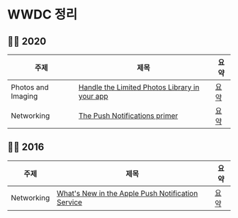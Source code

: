 # WWDC 정리

## 👩‍💻 2020

| 주제               | 제목                                              | 요약     |
| ------------------ | ------------------------------------------------- | -------- |
| Photos and Imaging | [Handle the Limited Photos Library in your app](https://developer.apple.com/videos/play/wwdc2020/10641/) | [요약](https://github.com/Jae-eun/TIL/blob/master/WWDC/2020/Handle%20the%20Limited%20Photos%20Library%20in%20your%20app.md) |
| Networking | [The Push Notifications primer](https://developer.apple.com/videos/play/wwdc2020/10095/) | [요약](https://github.com/Jae-eun/TIL/blob/master/WWDC/2020/The%20Push%20Notifications%20primer.md) |


## 👩‍💻 2016
| 주제               | 제목                                              | 요약     |
| ------------------ | ------------------------------------------------- | -------- |
| Networking | [What's New in the Apple Push Notification Service](https://developer.apple.com/videos/play/wwdc2016/724/) | [요약]() |
